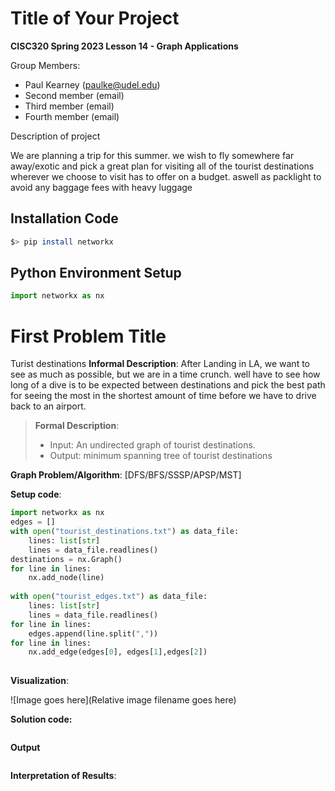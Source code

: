 # Title of Your Project

**CISC320 Spring 2023 Lesson 14 - Graph Applications**

Group Members:
* Paul Kearney (paulke@udel.edu)
* Second member (email)
* Third member (email)
* Fourth member (email)

Description of project

We are planning a trip for this summer. we wish to fly somewhere far away/exotic and pick a great plan for visiting
all of the tourist destinations wherever we choose to visit has to offer on a budget. aswell as packlight to avoid
any baggage fees with heavy luggage 

## Installation Code

```sh
$> pip install networkx
```

## Python Environment Setup

```python
import networkx as nx
```

# First Problem Title
Turist destinations
**Informal Description**: 
After Landing in LA, we want to see as much as possible, but we are in a time crunch. well have to see how long of a 
dive is to be expected between destinations and pick the best path for seeing the most in the shortest amount of time
before we have to drive back to an airport.
> **Formal Description**:
>  * Input: An undirected graph of tourist destinations. 
>  * Output: minimum spanning tree of tourist destinations

**Graph Problem/Algorithm**: [DFS/BFS/SSSP/APSP/MST]


**Setup code**:

```python
import networkx as nx
edges = []
with open("tourist_destinations.txt") as data_file:
    lines: list[str]
    lines = data_file.readlines()
destinations = nx.Graph()
for line in lines:
    nx.add_node(line)
    
with open("tourist_edges.txt") as data_file:
    lines: list[str]
    lines = data_file.readlines()
for line in lines:
    edges.append(line.split(","))
for line in lines:
    nx.add_edge(edges[0], edges[1],edges[2])
    

```
**Visualization**:

![Image goes here](Relative image filename goes here)

**Solution code:**

```python
```

**Output**

```
```

**Interpretation of Results**:

